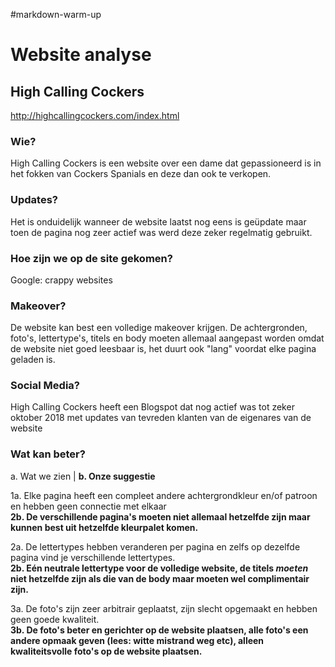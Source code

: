 #markdown-warm-up


# Website analyse


## High Calling Cockers
http://highcallingcockers.com/index.html
### Wie?
High Calling Cockers is een website over een dame dat gepassioneerd is in het fokken van Cockers Spanials en deze dan ook te verkopen.
### Updates?
Het is onduidelijk wanneer de website laatst nog eens is geüpdate maar toen de pagina nog zeer actief was werd deze zeker regelmatig gebruikt.
### Hoe zijn we op de site gekomen?
Google: crappy websites
### Makeover?
De website kan best een volledige makeover krijgen. De achtergronden, foto's, lettertype's, titels en body moeten allemaal aangepast worden omdat de website niet goed leesbaar is, het duurt ook "lang" voordat elke pagina geladen is.
### Social Media?
High Calling Cockers heeft een Blogspot dat nog actief was tot zeker oktober 2018 met updates van tevreden klanten van de eigenares van de website
### Wat kan beter?

a. Wat we zien | **b. Onze suggestie**

1a. Elke pagina heeft een compleet andere achtergrondkleur en/of patroon en hebben geen connectie met elkaar\
**2b. De verschillende pagina's moeten niet allemaal hetzelfde zijn maar kunnen best uit hetzelfde kleurpalet komen.**

2a. De lettertypes hebben veranderen per pagina en zelfs op dezelfde pagina vind je verschillende lettertypes.\
**2b. Eén neutrale lettertype voor de volledige website, de titels *moeten* niet hetzelfde zijn als die van de body maar moeten wel complimentair zijn.**

3a. De foto's zijn zeer arbitrair geplaatst, zijn slecht opgemaakt en hebben geen goede kwaliteit.\
**3b. De foto's beter en gerichter op de website plaatsen, alle foto's een andere opmaak geven (lees: witte mistrand weg etc), alleen kwaliteitsvolle foto's op de website plaatsen.**



